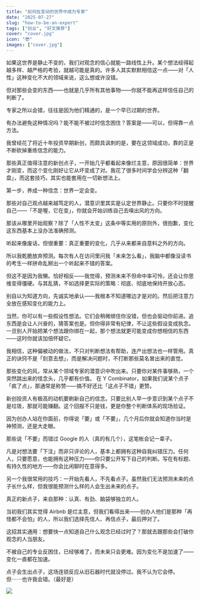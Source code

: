 ```yaml
---
title: "如何在变动的世界中成为专家"
date: "2025-07-27"
slug: "how-to-be-an-expert"
tags: ["创业", "好文推荐"]
cover: "cover.jpg"
icon: "😎"
images: ["cover.jpg"]
---
```

如果这世界是静止不变的，我们对观念的信心就能一路线性上升。某个想法经得起越多样、越严格的考验，就越可能是真的。许多人其实默默相信这一点——对「人性」这种变化不大的领域来说，这么想或许没错。



但对那些会变的东西——也就是几乎所有其他事物——你就不能再这样信任自己的判断了。



专家之所以会错，往往是因为他们精通的，是一个早已过期的世界。



有办法避免这种情况吗？能不能不被过时信念困住？答案是——可以，但得靠一点方法。



我曾经花了将近十年投资早期新创，而颇具讽刺的是，要在这领域成功，靠的正是不断砍掉重练信念的能力。



那些真正值得注意的新创点子，一开始几乎都看起来像烂主意，原因很简单：世界才刚变，而这个变化刚好让它从坏变成了对。我花了很多时间学会分辨这种「翻盘」，而这套技巧，其实也能套用在一切新想法上。



第一步，养成一种信念：世界一定会变。



那些对自己观点越来越笃定的人，潜意识里其实是认定世界静止。只要你不时提醒自己——「不是喔，它在变」，你就会开始训练自己去嗅出风的方向。



那该从哪里开始观察？除了「人性不太变」这条中等实用的原则外，很抱歉，变化这东西基本上没办法准确预测。



听起来像废话，但很重要：真正重要的变化，几乎从来都来自意料之外的方向。



所以我乾脆放弃预测。每次有人在访问里问我「未来怎么看」，我脑中都像没读书的考生一样拼命乱掰出一个听起来不错的答案。



但这不是因为我懒。恰好相反——我觉得，预测未来不但命中率可怜，还会让你思维变得僵硬。与其乱猜，不如选择更实际的策略：彻底、彻底地保持开放心态。



别自以为知道方向，先诚实地承认——我根本不知道哪边才是对的。然后把注意力全放在感知变化的能力上。



当然，你可以有一些假设性想法。它们会稍微绑住你没错，但也会驱动你前进。追东西是会让人兴奋的，猜答案也是。但你得非常有纪律，不让这些假设变成执念。
一旦别人开始把某个想法跟你绑在一起，那个想法就更可能变成你想相信的东西——这时你就该加倍怀疑它。



我相信，这种偏被动的做法，不只对判断想法有帮助，连产出想法也一样管用。真正的诀窍不是「刻意去想」，而是解决问题时，不打断那些莫名冒出来的直觉。



那些变化的风，常从某个领域专家的潜意识中吹出来。只要你对某件事够熟，一个突然跳出来的怪念头，几乎都有价值。
在 Y Combinator，如果我们说某个点子「疯了点」，那通常是称赞——搞不好还比「这点子不错」更赞。



新创投资人有极高的动机要刷新自己的信念。只要比别人早一步意识到某个点子不是垃圾，那就可能赚翻。这个回报不只是钱，更是你整个判断体系的现场验证。



因为创办人站在你面前，你得说「要」或「不要」，几个月后你就会知道你当时是神预测，还是大走眼。



那些说「不要」而错过 Google 的人（真的有几个），这笔帐会记一辈子。



凡是对想法要「下注」而非只评论的人，基本上都拥有这种自我纠错压力。任何人，只要愿意，也能拥有这种压力——你只要公开写下自己的判断。写在有标题、有持久性的地方——你会比闲聊时在意得多。



另一个我很常用的技巧：一开始先看人，不先看点子。虽然我们无法预测未来的点子长什么样，但我很能预测什么样的人会生出未来的点子。



真正的新点子，来自那种：认真、有劲、脑袋够独立的人。



当初我们其实觉得 Airbnb 是烂主意，但我们看得出来——创办人他们是那种「再怪都不会怕」的人，所以我们选择先信人、再信点子，最后押对了。



这招其实通用：想要快一点知道自己什么观念已经过时了？那就去跟那些会打破你观念的人当朋友。



不被自己的专业反困住，已经够难了，而未来只会更难。因为变化不是加速了——变化一直都在加速。



点子会生出点子，这场连锁反应从旧石器时代就没停过。我不认为它会停。
但⋯⋯也许我会错。（最好是）




![](https://prod-files-secure.s3.us-west-2.amazonaws.com/112d0858-5090-4d34-a606-b75eb8d65fd2/46476355-9cf3-4e99-9b7a-3531bc426380/1000202064.png?X-Amz-Algorithm=AWS4-HMAC-SHA256&X-Amz-Content-Sha256=UNSIGNED-PAYLOAD&X-Amz-Credential=ASIAZI2LB466THCQED7P%2F20250822%2Fus-west-2%2Fs3%2Faws4_request&X-Amz-Date=20250822T094553Z&X-Amz-Expires=3600&X-Amz-Security-Token=IQoJb3JpZ2luX2VjELn%2F%2F%2F%2F%2F%2F%2F%2F%2F%2FwEaCXVzLXdlc3QtMiJHMEUCIQDszM8gXxxCHlkiXhK1bwlIAWdPMLFqG1dEsHAoCXBXOwIgLlZGCRs9gudlR4SyEG6Sl1mb49R7fivpiDSRAUyuN8gq%2FwMIEhAAGgw2Mzc0MjMxODM4MDUiDJIQIdq6rvaCQybiwCrcA88cN5u9HYjzNuvWuWCxanNYdlbKd6%2B%2BGU81NnxW1DA4vla9EViCnO3YmigMe%2F8w6QloIXmvivejBXgMOTqDW9bfNd1c7oQ5aLymSd%2Ba0HNn3V4SAFaAnMfbAM5hYtfn5Je3lMw2K4KHx1ZbAs2Sv0gx%2FmJraTBpYn2Xkaw%2BFJwE1sejOeqjfjzAGuhHYuCgLyp%2FyEFYmPtI2c5%2Fi8sJWm5l6fD4t8i9Fk2Rp0kTGr%2F%2FWA64iDySUds7GAKIykrRgecO6uxveGAboNCoxX97Thr8pZ0IE2to3onhmqiXT1oydZz2ZmzH4lOOCo9MdvGey2lZPb319mSXIygCzx87%2BxhuG3J9TPOZt6Jw0J7rHEJZMOq1Rls%2FTIOO7kefmeu%2FI8GBrtEHNag1sg%2FR%2ByoVliRtHDWzJBgBn4tVqFckPG8zezhTb6ZzqTM3N1Z6yC7xb7hdGIGwoWNsvSqQdEdr%2FGVPg6OwWAQvh1VdypAH9MSpY4t4TLwzuogDeATeyguOVdEm%2FKMnO7k3rrP%2FFIncAIQ8xGHHrVUTkjVUZszRc0HeBOw6afkJev8yWONzy3QBfir5CqGJtMwmmi8h8RRfByKPUYf4Hj%2FC5sNO%2FAbKZr5rE6GGDba%2FRMKUpmYUMOTioMUGOqUBpnxNxVWvFZHefG3pbHMJ7s7hrMgfDkOlVugqnItp%2BxQE8V0uKpUkNJC%2BGlbJqH3qUi6HPFFcHDzdH5T0DByMyvR5qmwrGLiiEoEfVaXmII%2B2VBgMyLRxO2EToDQHgoWhorJ5NEMaQKqNA4MksoIY8qvaYkM2yrzXiy3eBaNmrNPuSs9xaIaI%2Fg4d76kBPsNP4KS%2B9xsu25qqclgfxBBlJeRG1LV9&X-Amz-Signature=2246db10f476b84d0eb249ded23be098f852c0fbaa84d2eca77e73b1df0cd263&X-Amz-SignedHeaders=host&x-amz-checksum-mode=ENABLED&x-id=GetObject)

